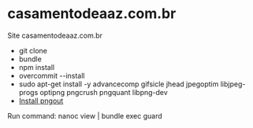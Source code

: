 casamentodeaaz.com.br
=====================

Site casamentodeaaz.com.br

- git clone
- bundle
- npm install
- overcommit --install
- sudo apt-get install -y advancecomp gifsicle jhead jpegoptim libjpeg-progs optipng pngcrush pngquant libpng-dev
- [Install pngout](http://www.reviewboard.com/2014/08/10563/install-pngout-ubuntu-14-04-server/)

Run command: nanoc view | bundle exec guard